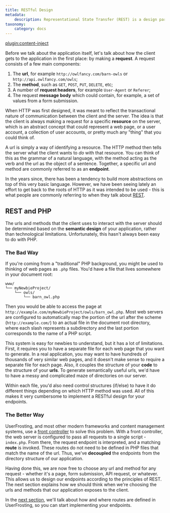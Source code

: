 ```yaml
---
title: RESTful Design
metadata:
    description: Representational State Transfer (REST) is a design paradigm for efficient, scalable communication between clients and the server.
taxonomy:
    category: docs
---
```

[plugin:content-inject](/modular/_update5.0)

Before we talk about the application itself, let's talk about how the client gets to the application in the first place: by making a **request**. A request consists of a few main components:

1. The **url**, for example `http://owlfancy.com/barn-owls` or `http://api.owlfancy.com/owls`;
2. The **method**, such as `GET`, `POST`, `PUT`, `DELETE`, etc;
3. A number of **request headers**, for example `User-Agent` or `Referer`;
4. The request **message body** which could contain, for example, a set of values from a form submission.

When HTTP was first designed, it was meant to reflect the transactional nature of communication between the client and the server. The idea is that the client is always making a request for a specific **resource** on the server, which is an abstract concept that could represent a web page, or a user account, a collection of user accounts, or pretty much any "thing" that you could think of.

A url is simply a way of identifying a resource. The HTTP method then tells the server what the client wants to _do_ with that resource. You can think of this as the grammar of a natural language, with the method acting as the verb and the url as the object of a sentence. Together, a specific url and method are commonly referred to as an **endpoint**.

In the years since, there has been a tendency to build more abstractions on top of this very basic language. However, we have been seeing lately an effort to get back to the roots of HTTP as it was intended to be used - this is what people are commonly referring to when they talk about [REST](https://en.wikipedia.org/wiki/Representational_state_transfer).

## REST and PHP

The urls and methods that the client uses to interact with the server should be determined based on the **semantic design** of your application, rather than technological limitations. Unfortunately, this hasn't always been easy to do with PHP.

### The Bad Way

If you're coming from a "traditional" PHP background, you might be used to thinking of web pages as `.php` files. You'd have a file that lives somewhere in your document root:

```
www/
└── myNewbieProject/
    └── owls/
        └── barn_owl.php
```

Then you would be able to access the page at `http://example.com/myNewbieProject/owls/barn_owl.php`. Most web servers are configured to automatically map the portion of the url after the scheme (`http://example.com/`) to an actual file in the document root directory, where each slash represents a subdirectory and the last portion corresponds to the name of a PHP script.

This system is easy for newbies to understand, but it has a lot of limitations. First, it requires you to have a separate file for each web page that you want to generate. In a real application, you may want to have hundreds of thousands of very similar web pages, and it doesn't make sense to require a separate file for each page. Also, it couples the structure of your **code** to the structure of your **urls**. To generate semantically useful urls, we'd have to have a messy and complicated maze of directories on our server.

Within each file, you'd also need control structures (if/else) to have it do different things depending on which HTTP method was used. All of this makes it very cumbersome to implement a RESTful design for your endpoints.

### The Better Way

UserFrosting, and most other modern frameworks and content management systems, use a [front controller](/routes-and-controllers/front-controller) to solve this problem. With a front controller, the web server is configured to pass all requests to a single script - `index.php`. From there, the request endpoint is interpreted, and a matching **route** is invoked. These routes do not need to be defined in PHP files that match the name of the url. Thus, we've **decoupled** the endpoints from the directory structure of our application.

Having done this, we are now free to choose any url and method for any request - whether it's a page, form submission, API request, or whatever. This allows us to design our endpoints according to the principles of REST. The next section explains how we should think when we're choosing the urls and methods that our application exposes to the client.

In the [next section](/routes-and-controllers/front-controller), we'll talk about how and where routes are defined in UserFrosting, so you can start implementing your endpoints.
